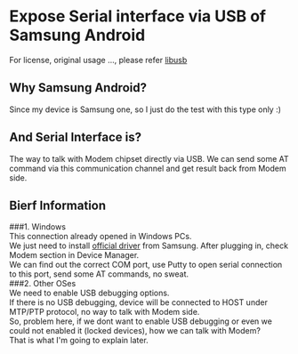 # Expose Serial interface via USB of Samsung Android
For license, original usage ..., please refer [libusb](https://github.com/libusb/libusb)  

## Why Samsung Android?
Since my device is Samsung one, so I just do the test with this type only :)  

## And Serial Interface is?
The way to talk with Modem chipset directly via USB.
We can send some AT command via this communication channel and get result back from Modem side.  

## Bierf Information
###1. Windows  
This connection already opened in Windows PCs.  
We just need to install [official driver](http://developer.samsung.com/galaxy/others/android-usb-driver-for-windows) from Samsung. After plugging in, check Modem section in Device Manager.  
We can find out the correct COM port, use Putty to open serial connection to this port, send some AT commands, no sweat.  
###2. Other OSes  
We need to enable USB debugging options.  
If there is no USB debugging, device will be connected to HOST under MTP/PTP protocol, no way to talk with Modem side.  
So, problem here, if we dont want to enable USB debugging or even we could not enabled it (locked devices), how we can talk with Modem?  
That is what I'm going to explain later.  
